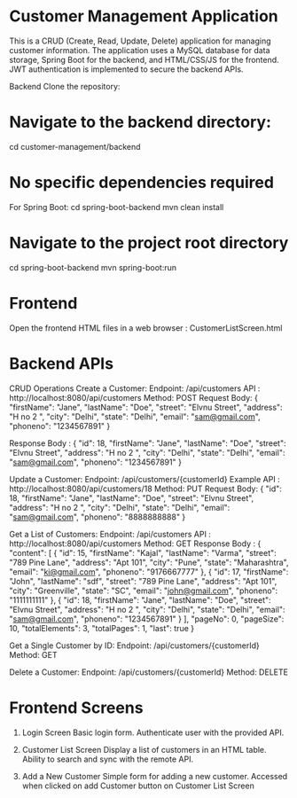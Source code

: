 # Customer Management Application
This is a CRUD (Create, Read, Update, Delete) application for managing customer information. The application uses a MySQL database for data storage, Spring Boot for the backend, and HTML/CSS/JS for the frontend. JWT authentication is implemented to secure the backend APIs.

Backend
Clone the repository:
# Navigate to the backend directory:
cd customer-management/backend

# No specific dependencies required
For Spring Boot:
cd spring-boot-backend
mvn clean install

# Navigate to the project root directory
cd spring-boot-backend
mvn spring-boot:run

# Frontend
Open the frontend HTML files in a web browser : CustomerListScreen.html

# Backend APIs
CRUD Operations
Create a Customer:
Endpoint: /api/customers
API : http://localhost:8080/api/customers
Method: POST
Request Body: {
"firstName": "Jane",
"lastName": "Doe",
"street": "Elvnu Street",
"address": "H no 2 ",
"city": "Delhi",
"state": "Delhi",
"email": "sam@gmail.com",
"phoneno": "1234567891"
}

Response Body : 
{
    "id": 18,
    "firstName": "Jane",
    "lastName": "Doe",
    "street": "Elvnu Street",
    "address": "H no 2 ",
    "city": "Delhi",
    "state": "Delhi",
    "email": "sam@gmail.com",
    "phoneno": "1234567891"
}

Update a Customer:
Endpoint: /api/customers/{customerId}
Example API : http://localhost:8080/api/customers/18
Method: PUT
Request Body: 
{
    "id": 18,
    "firstName": "Jane",
    "lastName": "Doe",
    "street": "Elvnu Street",
    "address": "H no 2 ",
    "city": "Delhi",
    "state": "Delhi",
    "email": "sam@gmail.com",
    "phoneno": "8888888888"
}


Get a List of Customers:
Endpoint: /api/customers
API : http://localhost:8080/api/customers
Method: GET
Response Body : 
{
    "content": [
        {
            "id": 15,
            "firstName": "Kajal",
            "lastName": "Varma",
            "street": "789 Pine Lane",
            "address": "Apt 101",
            "city": "Pune",
            "state": "Maharashtra",
            "email": "ki@gmail.com",
            "phoneno": "9176667777"
        },
        {
            "id": 17,
            "firstName": "John",
            "lastName": "sdf",
            "street": "789 Pine Lane",
            "address": "Apt 101",
            "city": "Greenville",
            "state": "SC",
            "email": "john@gmail.com",
            "phoneno": "1111111111"
        },
        {
            "id": 18,
            "firstName": "Jane",
            "lastName": "Doe",
            "street": "Elvnu Street",
            "address": "H no 2 ",
            "city": "Delhi",
            "state": "Delhi",
            "email": "sam@gmail.com",
            "phoneno": "1234567891"
        }
    ],
    "pageNo": 0,
    "pageSize": 10,
    "totalElements": 3,
    "totalPages": 1,
    "last": true
}

Get a Single Customer by ID:
Endpoint: /api/customers/{customerId}
Method: GET

Delete a Customer:
Endpoint: /api/customers/{customerId}
Method: DELETE


# Frontend Screens
1. Login Screen
Basic login form.
Authenticate user with the provided API.

2. Customer List Screen
Display a list of customers in an HTML table.
Ability to search and sync with the remote API.

3. Add a New Customer
Simple form for adding a new customer.
Accessed when clicked on add Customer button on Customer List Screen

